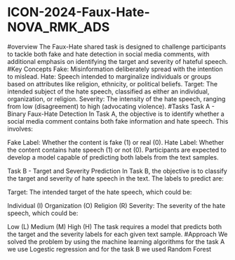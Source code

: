 # ICON-2024-Faux-Hate-NOVA_RMK_ADS
#overview
The Faux-Hate shared task is designed to challenge participants to tackle both fake and hate detection in social media comments, with additional emphasis on identifying the target and severity of hateful speech.
#Key Concepts
Fake: Misinformation deliberately spread with the intention to mislead.
Hate: Speech intended to marginalize individuals or groups based on attributes like religion, ethnicity, or political beliefs.
Target: The intended subject of the hate speech, classified as either an individual, organization, or religion.
Severity: The intensity of the hate speech, ranging from low (disagreement) to high (advocating violence).
#Tasks
Task A - Binary Faux-Hate Detection
In Task A, the objective is to identify whether a social media comment contains both fake information and hate speech. This involves:

Fake Label: Whether the content is fake (1) or real (0).
Hate Label: Whether the content contains hate speech (1) or not (0).
Participants are expected to develop a model capable of predicting both labels from the text samples.

Task B - Target and Severity Prediction
In Task B, the objective is to classify the target and severity of hate speech in the text. The labels to predict are:

Target: The intended target of the hate speech, which could be:

Individual (I)
Organization (O)
Religion (R)
Severity: The severity of the hate speech, which could be:

Low (L)
Medium (M)
High (H)
The task requires a model that predicts both the target and the severity labels for each given text sample.
#Approach
We solved the problem by using the machine learning algorithms for the task A we use Logestic regression and for the task B we used Random Forest

